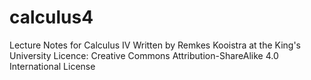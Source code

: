 # calculus4
Lecture Notes for Calculus IV
Written by Remkes Kooistra at the King's University
Licence: Creative Commons Attribution-ShareAlike 4.0 International License
